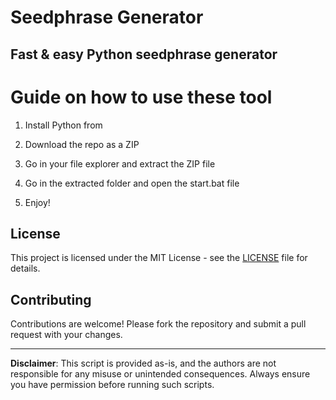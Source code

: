 # Seedphrase Generator      
     
## Fast & easy Python seedphrase generator  
          
# Guide on how to use these tool     
        
1. Install Python from   
 
2. Download the repo as a ZIP   
  
3. Go in your file explorer and extract the ZIP file   
       
4. Go in the extracted folder and open the start.bat file   
   
5. Enjoy!     
      
## License     
  
This project is licensed under the MIT License - see the [LICENSE](LICENSE) file for details.        
   
## Contributing   
      
Contributions are welcome! Please fork the repository and submit a pull request with your changes.      
    
---    
    
**Disclaimer**: This script is provided as-is, and the authors are not responsible for any misuse or unintended consequences. Always ensure you have permission before running such scripts.   